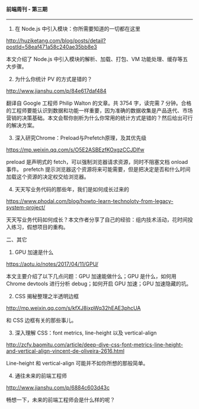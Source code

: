 #### 前端周刊 - 第三期

------

1. 在 Node.js 中引入模块：你所需要知道的一切都在这里

http://huziketang.com/blog/posts/detail?postId=58eaf471a58c240ae35bb8e3

本文介绍了 Node.js 中引入模块的解析、加载、打包、VM 功能处理、缓存等五大步骤。

2. 为什么你统计 PV 的方式是错的？

http://www.jianshu.com/p/84e617daf484

翻译自 Google 工程师 Philip Walton 的文章。共 3754 字，读完需 7 分钟。合格的工程师要能认识到数据和功能一样重要，因为准确的数据收集是产品迭代、市场营销的决策基础。本文会帮你剖析为什么你常用的统计方式是错的？然后给出可行的解决方案。

3. 深入研究Chrome：Preload与Prefetch原理，及其优先级

https://mp.weixin.qq.com/s/O5E2ASBEzfKOxgzCCJDlfw

preload 是声明式的 fetch，可以强制浏览器请求资源，同时不阻塞文档 onload 事件。 prefetch 提示浏览器这个资源将来可能需要，但是把决定是否和什么时间加载这个资源的决定权交给浏览器。

4. 天天写业务代码的那些年，我们是如何成长过来的

https://www.phodal.com/blog/howto-learn-technoloty-from-legacy-system-project/

天天写业务代码如何成长？本文作者分享了自己的经验：组内技术活动，花时间投入练习，假想项目的重构。

二、其它

1. GPU 加速是什么

https://aotu.io/notes/2017/04/11/GPU/

本文主要介绍了以下几点问题：GPU 加速能做什么；GPU 是什么，如何用 Chrome devtools 进行分析 debug；如何开启 GPU 加速；GPU 加速隐藏的坑。

2. CSS 揭秘整理之半透明边框

http://mp.weixin.qq.com/s/kfXJ8ixpWq32hEAE3phcUA

和 CSS 边框有关的那些事儿。

3. 深入理解 CSS：font metrics, line-height 以及 vertical-align

http://zcfy.baomitu.com/article/deep-dive-css-font-metrics-line-height-and-vertical-align-vincent-de-oliveira-2616.html

Line-height 和 vertical-align 可能并不如你所想的那般简单。

4. 通往未来的前端工程师

http://www.jianshu.com/p/6884c603d43c

畅想一下，未来的前端工程师会是什么样的呢？